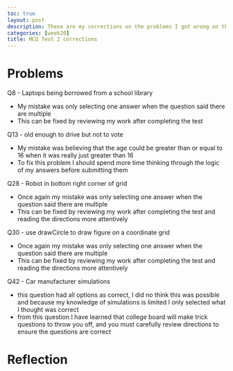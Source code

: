 ```yaml
---
toc: true
layout: post
description: These are my corrections on the problems I got wrong on the recent MCQ test from college board that I took
categories: [week20]
title: MCQ Test 2 corrections
---
```


# Problems

Q8 - Laptops being borrowed from a school library
  - My mistake was only selecting one answer when the question said there are multiple
  - This can be fixed by reviewing my work after completing the test

Q13 - old enough to drive but not to vote
  - My mistake was believing that the age could be greater than or equal to 16 when it was really just greater than 16
  - To fix this problem I should spend more time thinking through the logic of my answers before submitting them
  
Q28 - Robot in bottom right corner of grid
  - Once again my mistake was only selecting one answer when the question said there are multiple
  - This can be fixed by reviewing my work after completing the test and reading the directions more attentively

Q30 - use drawCircle to draw figure on a coordinate grid
  - Once again my mistake was only selecting one answer when the question said there are multiple
  - This can be fixed by reviewing my work after completing the test and reading the directions more attentively

Q42 - Car manufacturer simulations
  - this question had all options as correct, I did no think this was possible and because my knowledge of simulations is limited I only selected what I thought was correct
  - from this question I have learned that college board will make trick questions to throw you off, and you must carefully review directions to ensure the questions are correct

# Reflection